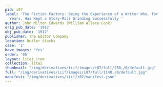 ```yaml
---
pid: i07
label: 'The Fiction Factory: Being the Experience of a Writer Who, for Twenty-Two
  Years, Has Kept a Story-Mill Grinding Successfully '
author: John Milton Edwards (William Wllace Cook)
orig_pub_date: '1912'
obj_pub_date: '1912'
publisher: The Editor Company
location: Butler Stacks
case: '1'
have_images: 'Yes'
order: '06'
layout: litai_item
collection: litai
thumbnail: "/img/derivatives/iiif/images/i07/full/250,/0/default.jpg"
full: "/img/derivatives/iiif/images/i07/full/1140,/0/default.jpg"
manifest: "/img/derivatives/iiif/i07/manifest.json"
---
```

